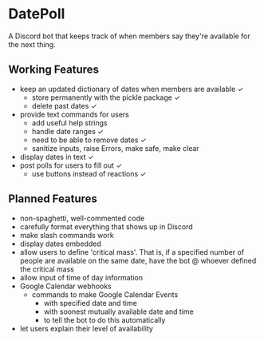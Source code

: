 # DatePoll

A Discord bot that keeps track of when members say they're available for the next thing.

## Working Features

* keep an updated dictionary of dates when members are available ✓
    * store permanently with the pickle package ✓
    * delete past dates ✓
* provide text commands for users
    * add useful help strings
    * handle date ranges ✓
    * need to be able to remove dates ✓
    * sanitize inputs, raise Errors, make safe, make clear
* display dates in text ✓
* post polls for users to fill out ✓
    * use buttons instead of reactions ✓
    
## Planned Features

* non-spaghetti, well-commented code
* carefully format everything that shows up in Discord
* make slash commands work
* display dates embedded
* allow users to define 'critical mass'. That is, if a specified number of people are available on the same date, have
  the bot @ whoever defined the critical mass
* allow input of time of day information
* Google Calendar webhooks
    * commands to make Google Calendar Events
        * with specified date and time
        * with soonest mutually available date and time
        * to tell the bot to do this automatically
* let users explain their level of availability
